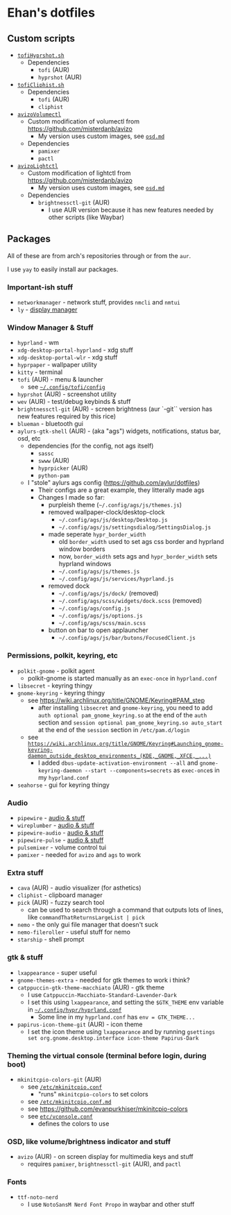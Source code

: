 # Ehan's dotfiles

## Custom scripts

 - [`tofiHyprshot.sh`](./src/ehansCustomStuff/sh/tofiHyprshot.sh)
   - Dependencies
     - `tofi` (AUR)
     - `hyprshot` (AUR)
 - [`tofiCliphist.sh`](./src/ehansCustomStuff/sh/tofiCliphist.sh)
   - Dependencies
     - `tofi` (AUR)
     - `cliphist` 
 - [`avizoVolumectl`](./src/ehansCustomStuff/sh/avizoVolumectl.sh)
   - Custom modification of volumectl from https://github.com/misterdanb/avizo
     - My version uses custom images, see [`osd.md`](./docs/configuringStuff/osd.md)
   - Dependencies
     - `pamixer`
     - `pactl`
 - [`avizoLightctl`](./src/ehansCustomStuff/sh/avizoLightctl.sh)
   - Custom modification of lightctl from https://github.com/misterdanb/avizo
     - My version uses custom images, see [`osd.md`](./docs/configuringStuff/osd.md)
   - Dependencies
     - `brightnessctl-git` (AUR)
       - I use AUR version because it has new features needed by other scripts (like Waybar)

## Packages

All of these are from arch's repositories through or from the `aur`. 

I use `yay` to easily install aur packages.

### Important-ish stuff
 - `networkmanager` - network stuff, provides `nmcli` and `nmtui`
 - `ly` - [display manager](./src/dm.md)

### Window Manager & Stuff

 - `hyprland` - wm
 - `xdg-desktop-portal-hyprland` - xdg stuff
 - `xdg-desktop-portal-wlr` - xdg stuff
 - `hyprpaper` - wallpaper utility
 - `kitty` - terminal
 - `tofi` (AUR) - menu & launcher
   - see [`~/.config/tofi/config`](./src/home/ehan/.config/tofi/config)
 - `hyprshot` (AUR) - screenshot utility
 - `wev` (AUR) - test/debug keybinds & stuff
 - `brightnessctl-git` (AUR) - screen brightness (aur `-git`` version has new features required by this rice)
 - `blueman` - bluetooth gui
 - `aylurs-gtk-shell` (AUR) - (aka "ags") widgets, notifications, status bar, osd, etc
   - dependencies (for the config, not ags itself)
     - `sassc`
     - `swww` (AUR)
     - `hyprpicker` (AUR)
     - `python-pam`
   - I "stole" aylurs ags config (https://github.com/aylur/dotfiles)
     - Their configs are a great example, they litterally made ags
     - Changes I made so far:
       - purpleish theme (`~/.config/ags/js/themes.js`)
       - removed wallpaper-clock/desktop-clock
         - `~/.config/ags/js/desktop/Desktop.js`
         - `~/.config/ags/js/settingsdialog/SettingsDialog.js`
       - made seperate `hypr_border_width`
         - old `border_width` used to set ags css border and hyprland window borders
         - now, `border_width` sets ags and `hypr_border_width` sets hyprland windows
         - `~/.config/ags/js/themes.js`
         - `~/.config/ags/js/services/hyprland.js`
       - removed dock
         - `~/.config/ags/js/dock/` (removed)
         - `~/.config/ags/scss/widgets/dock.scss` (removed)
         - `~/.config/ags/config.js`
         - `~/.config/ags/js/options.js`
         - `~/.config/ags/scss/main.scss`
       - button on bar to open applauncher
         - `~/.config/ags/js/bar/butons/FocusedClient.js`

### Permissions, polkit, keyring, etc

 - `polkit-gnome` - polkit agent
   - polkit-gnome is started manually as an `exec-once` in `hyprland.conf`
 - `libsecret` - keyring thingy
 - `gnome-keyring` - keyring thingy
   - see https://wiki.archlinux.org/title/GNOME/Keyring#PAM_step
     - after installing `libsecret` and `gnome-keyring`, you need to add `auth optional pam_gnome_keyring.so` at the end of the `auth` section and `session optional pam_gnome_keyring.so auto_start` at the end of the `session` section in `/etc/pam.d/login`
   - see [`https://wiki.archlinux.org/title/GNOME/Keyring#Launching_gnome-keyring-daemon_outside_desktop_environments_(KDE,_GNOME,_XFCE,_...)`](https://wiki.archlinux.org/title/GNOME/Keyring#Launching_gnome-keyring-daemon_outside_desktop_environments_(KDE,_GNOME,_XFCE,_...))
     - I added `dbus-update-activation-environment --all` and `gnome-keyring-daemon --start --components=secrets` as `exec-once`s in my `hyprland.conf`
 - `seahorse` - gui for keyring thingy

### Audio

 - `pipewire` - [audio & stuff](./src/audio.md)
 - `wireplumber` - [audio & stuff](./src/audio.md)
 - `pipewire-audio` - [audio & stuff](./src/audio.md)
 - `pipewire-pulse` - [audio & stuff](./src/audio.md)
 - `pulsemixer` - volume control tui
 - `pamixer` - needed for `avizo` and `ags` to work

### Extra stuff

 - `cava` (AUR) - audio visualizer (for asthetics)
 - `cliphist` - clipboard manager
 - `pick` (AUR) - fuzzy search tool
   - can be used to search through a command that outputs lots of lines, like `commandThatReturnsLargeList | pick`
 - `nemo` - the only gui file manager that doesn't suck
 - `nemo-fileroller` - useful stuff for nemo
 - `starship` - shell prompt

### gtk & stuff
 - `lxappearance` - super useful
 - `gnome-themes-extra` - needed for gtk themes to work i think?
 - `catppuccin-gtk-theme-macchiato` (AUR) - gtk theme
   - I use `Catppuccin-Macchiato-Standard-Lavender-Dark`
   - I set this using `lxappearance`, and setting the `$GTK_THEME` env variable in [`~/.config/hypr/hyprland.conf`](./src/home/ehan/.config/hypr/hyprland.conf)
     - Some line in my `hyprland.conf` has `env = GTK_THEME...`
 - `papirus-icon-theme-git` (AUR) - icon theme
   - I set the icon theme using `lxappearance` and by running `gsettings set org.gnome.desktop.interface icon-theme Papirus-Dark`

### Theming the virtual console (terminal before login, during boot)

 - `mkinitcpio-colors-git` (AUR)
   - see [`/etc/mkinitcpio.conf`](./src/etc/mkinitcpio.conf)
     - "runs" `mkinitcpio-colors` to set colors
   - see [`/etc/mkinitcpio.conf.md`](./src/etc/mkinitcpio.conf.md)
   - see https://github.com/evanpurkhiser/mkinitcpio-colors
   - see [`etc/vconsole.conf`](./src/etc/vconsole.conf)
     - defines the colors to use

### OSD, like volume/brightness indicator and stuff

 - `avizo` (AUR) - on screen display for multimedia keys and stuff
   - requires `pamixer`, `brightnessctl-git` (AUR), and `pactl`

### Fonts

 - `ttf-noto-nerd`
   - I use `NotoSansM Nerd Font Propo` in waybar and other stuff
